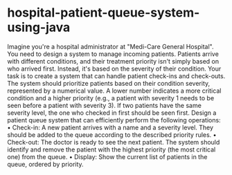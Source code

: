 # hospital-patient-queue-system-using-java
Imagine you're a hospital administrator at "Medi-Care General Hospital". You need to design a system to manage incoming patients. Patients arrive with different conditions, and their treatment priority isn't simply based on who arrived first. Instead, it's based on the severity of their condition.
Your task is to create a system that can handle patient check-ins and check-outs. The system should prioritize patients based on their condition severity, represented by a numerical value. A lower number indicates a more critical condition and a higher priority (e.g., a patient with severity 1 needs to be seen before a patient with severity 3). If two patients have the same severity level, the one who checked in first should be seen first.
Design a patient queue system that can efficiently perform the following operations:
•	Check-in: A new patient arrives with a name and a severity level. They should be added to the queue according to the described priority rules.
•	Check-out: The doctor is ready to see the next patient. The system should identify and remove the patient with the highest priority (the most critical one) from the queue.
•	Display: Show the current list of patients in the queue, ordered by priority.
